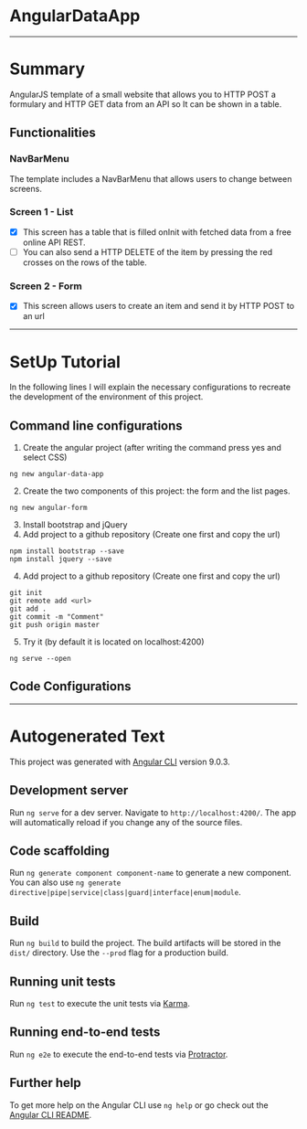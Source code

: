 # AngularDataApp

---

# Summary
AngularJS template of a small website that allows you to HTTP POST a formulary and HTTP GET data from an API so It can be shown in a table.

## Functionalities
### NavBarMenu
The template includes a NavBarMenu that allows users to change between screens.

### Screen 1 - List
- [x] This screen has a table that is filled onInit with fetched data from a free online API REST.
- [ ] You can also send a HTTP DELETE of the item by pressing the red crosses on the rows of the table.

### Screen 2 - Form
- [x] This screen allows users to create an item and send it by HTTP POST to an url

---
# SetUp Tutorial
In the following lines I will explain the necessary configurations to recreate the development of the environment of this project.

## Command line configurations
1) Create the angular project (after writing the command press yes and select CSS)
```
ng new angular-data-app
```

2) Create the two components of this project: the form and the list pages.
```
ng new angular-form
```

3) Install bootstrap and jQuery
4) Add project to a github repository (Create one first and copy the url)
```
npm install bootstrap --save
npm install jquery --save
```


4) Add project to a github repository (Create one first and copy the url)
```
git init
git remote add <url>
git add .
git commit -m "Comment"
git push origin master
```

5) Try it (by default it is located on localhost:4200)
```
ng serve --open
```
  
## Code Configurations


---

# Autogenerated Text

This project was generated with [Angular CLI](https://github.com/angular/angular-cli) version 9.0.3.

## Development server

Run `ng serve` for a dev server. Navigate to `http://localhost:4200/`. The app will automatically reload if you change any of the source files.

## Code scaffolding

Run `ng generate component component-name` to generate a new component. You can also use `ng generate directive|pipe|service|class|guard|interface|enum|module`.

## Build

Run `ng build` to build the project. The build artifacts will be stored in the `dist/` directory. Use the `--prod` flag for a production build.

## Running unit tests

Run `ng test` to execute the unit tests via [Karma](https://karma-runner.github.io).

## Running end-to-end tests

Run `ng e2e` to execute the end-to-end tests via [Protractor](http://www.protractortest.org/).

## Further help

To get more help on the Angular CLI use `ng help` or go check out the [Angular CLI README](https://github.com/angular/angular-cli/blob/master/README.md).
